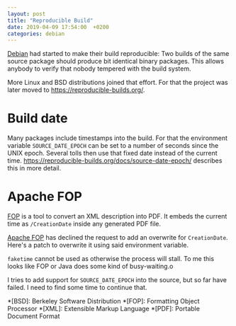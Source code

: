 ```yaml
---
layout: post
title: "Reproducible Build"
date: 2019-04-09 17:54:00  +0200
categories: debian
---
```


[Debian](https://www.debian.org/) had started to make their build reproducible:
Two builds of the same source package should produce bit identical binary packages.
This allows anybody to verify that nobody tempered with the build system.

More Linux and BSD distributions joined that effort.
For that the project was later moved to <https://reproducible-builds.org/>.

Build date
==========
Many packages include timestamps into the build.
For that the environment variable `SOURCE_DATE_EPOCH` can be set to a number of seconds since the UNIX epoch.
Several tolls then use that fixed date instead of the current time.
<https://reproducible-builds.org/docs/source-date-epoch/> describes this in more detail.

Apache FOP
==========
[FOP](https://xmlgraphics.apache.org/fop/) is a tool to convert an XML description into PDF.
It embeds the current time as `/CreationDate` inside any generated PDF file.

[Apache FOP](https://issues.apache.org/jira/browse/FOP-2854) has declined the request to add an overwrite for `CreationDate`.
Here's a patch to overwrite it using said environment variable.

`faketime` cannot be used as otherwise the process will stall.
To me this looks like FOP or Java does some kind of busy-waiting.o

I tries to add support for `SOURCE_DATE_EPOCH` into the source, but so far have failed.
I need to find some time to continue that.

*[BSD]: Berkeley Software Distribution
*[FOP]: Formatting Object Processor
*[XML]: Extensible Markup Language
*[PDF]: Portable Document Format
